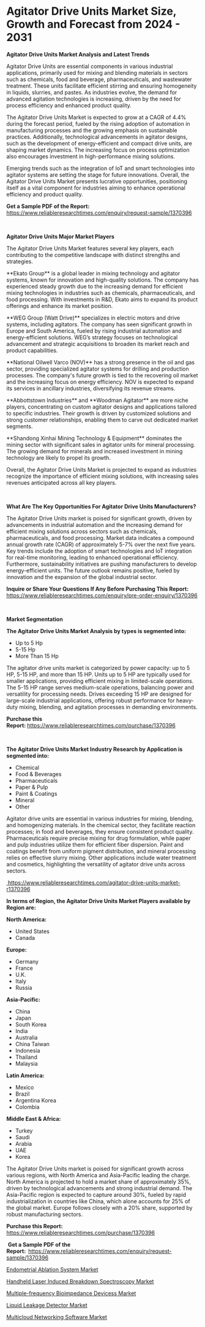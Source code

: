 <p><h1>Agitator Drive Units Market Size, Growth and Forecast from 2024 - 2031</h1></p><p><strong>Agitator Drive Units Market Analysis and Latest Trends</strong></p>
<p><p>Agitator Drive Units are essential components in various industrial applications, primarily used for mixing and blending materials in sectors such as chemicals, food and beverage, pharmaceuticals, and wastewater treatment. These units facilitate efficient stirring and ensuring homogeneity in liquids, slurries, and pastes. As industries evolve, the demand for advanced agitation technologies is increasing, driven by the need for process efficiency and enhanced product quality.</p><p>The Agitator Drive Units Market is expected to grow at a CAGR of 4.4% during the forecast period, fueled by the rising adoption of automation in manufacturing processes and the growing emphasis on sustainable practices. Additionally, technological advancements in agitator designs, such as the development of energy-efficient and compact drive units, are shaping market dynamics. The increasing focus on process optimization also encourages investment in high-performance mixing solutions. </p><p>Emerging trends such as the integration of IoT and smart technologies into agitator systems are setting the stage for future innovations. Overall, the Agitator Drive Units Market presents lucrative opportunities, positioning itself as a vital component for industries aiming to enhance operational efficiency and product quality.</p></p>
<p><strong>Get a Sample PDF of the Report:&nbsp;</strong> <a href="https://www.reliableresearchtimes.com/enquiry/request-sample/1370396?utm_campaign=1835&utm_medium=2&utm_source=Github&utm_content=ia&utm_term=06122024&utm_id=agitator-drive-units">https://www.reliableresearchtimes.com/enquiry/request-sample/1370396</a></p>
<p>&nbsp;</p>
<p><strong>Agitator Drive Units Major Market Players</strong></p>
<p><p>The Agitator Drive Units Market features several key players, each contributing to the competitive landscape with distinct strengths and strategies. </p><p>**Ekato Group** is a global leader in mixing technology and agitator systems, known for innovation and high-quality solutions. The company has experienced steady growth due to the increasing demand for efficient mixing technologies in industries such as chemicals, pharmaceuticals, and food processing. With investments in R&D, Ekato aims to expand its product offerings and enhance its market position.</p><p>**WEG Group (Watt Drive)** specializes in electric motors and drive systems, including agitators. The company has seen significant growth in Europe and South America, fueled by rising industrial automation and energy-efficient solutions. WEG’s strategy focuses on technological advancement and strategic acquisitions to broaden its market reach and product capabilities.</p><p>**National Oilwell Varco (NOV)** has a strong presence in the oil and gas sector, providing specialized agitator systems for drilling and production processes. The company's future growth is tied to the recovering oil market and the increasing focus on energy efficiency. NOV is expected to expand its services in ancillary industries, diversifying its revenue streams.</p><p>**Abbottstown Industries** and **Woodman Agitator** are more niche players, concentrating on custom agitator designs and applications tailored to specific industries. Their growth is driven by customized solutions and strong customer relationships, enabling them to carve out dedicated market segments.</p><p>**Shandong Xinhai Mining Technology & Equipment** dominates the mining sector with significant sales in agitator units for mineral processing. The growing demand for minerals and increased investment in mining technology are likely to propel its growth.</p><p>Overall, the Agitator Drive Units Market is projected to expand as industries recognize the importance of efficient mixing solutions, with increasing sales revenues anticipated across all key players.</p></p>
<p>&nbsp;</p>
<p><strong>What Are The Key Opportunities For Agitator Drive Units Manufacturers?</strong></p>
<p><p>The Agitator Drive Units market is poised for significant growth, driven by advancements in industrial automation and the increasing demand for efficient mixing solutions across sectors such as chemicals, pharmaceuticals, and food processing. Market data indicates a compound annual growth rate (CAGR) of approximately 5-7% over the next five years. Key trends include the adoption of smart technologies and IoT integration for real-time monitoring, leading to enhanced operational efficiency. Furthermore, sustainability initiatives are pushing manufacturers to develop energy-efficient units. The future outlook remains positive, fueled by innovation and the expansion of the global industrial sector.</p></p>
<p><strong>Inquire or Share Your Questions If Any Before Purchasing This Report:</strong> <a href="https://www.reliableresearchtimes.com/enquiry/pre-order-enquiry/1370396?utm_campaign=1835&utm_medium=2&utm_source=Github&utm_content=ia&utm_term=06122024&utm_id=agitator-drive-units">https://www.reliableresearchtimes.com/enquiry/pre-order-enquiry/1370396</a></p>
<p>&nbsp;</p>
<p><strong>Market Segmentation</strong></p>
<p><strong>The Agitator Drive Units Market Analysis by types is segmented into:</strong></p>
<p><ul><li>Up to 5 Hp</li><li>5-15 Hp</li><li>More Than 15 Hp</li></ul></p>
<p><p>The agitator drive units market is categorized by power capacity: up to 5 HP, 5-15 HP, and more than 15 HP. Units up to 5 HP are typically used for smaller applications, providing efficient mixing in limited-scale operations. The 5-15 HP range serves medium-scale operations, balancing power and versatility for processing needs. Drives exceeding 15 HP are designed for large-scale industrial applications, offering robust performance for heavy-duty mixing, blending, and agitation processes in demanding environments.</p></p>
<p><strong>Purchase this Report:&nbsp;</strong><a href="https://www.reliableresearchtimes.com/purchase/1370396?utm_campaign=1835&utm_medium=2&utm_source=Github&utm_content=ia&utm_term=06122024&utm_id=agitator-drive-units">https://www.reliableresearchtimes.com/purchase/1370396</a></p>
<p>&nbsp;</p>
<p><strong>The Agitator Drive Units Market Industry Research by Application is segmented into:</strong></p>
<p><ul><li>Chemical</li><li>Food & Beverages</li><li>Pharmaceuticals</li><li>Paper & Pulp</li><li>Paint & Coatings</li><li>Mineral</li><li>Other</li></ul></p>
<p><p>Agitator drive units are essential in various industries for mixing, blending, and homogenizing materials. In the chemical sector, they facilitate reaction processes; in food and beverages, they ensure consistent product quality. Pharmaceuticals require precise mixing for drug formulation, while paper and pulp industries utilize them for efficient fiber dispersion. Paint and coatings benefit from uniform pigment distribution, and mineral processing relies on effective slurry mixing. Other applications include water treatment and cosmetics, highlighting the versatility of agitator drive units across sectors.</p></p>
<p><a href="https://www.reliableresearchtimes.com/agitator-drive-units-market-r1370396?utm_campaign=1835&utm_medium=2&utm_source=Github&utm_content=ia&utm_term=06122024&utm_id=agitator-drive-units">&nbsp;https://www.reliableresearchtimes.com/agitator-drive-units-market-r1370396</a></p>
<p><strong>In terms of Region, the Agitator Drive Units Market Players available by Region are:</strong></p>
<p>
    <p> <strong> North America: </strong>
        <ul>
            <li>United States</li>
            <li>Canada</li>
        </ul>
        </p> 
    <p> <strong> Europe: </strong>
        <ul>
            <li>Germany</li>
            <li>France</li>
            <li>U.K.</li>
            <li>Italy</li>
            <li>Russia</li>
        </ul>
        </p> 
    <p> <strong> Asia-Pacific: </strong>
        <ul>
            <li>China</li>
            <li>Japan</li>
            <li>South Korea</li>
            <li>India</li>
            <li>Australia</li>
            <li>China Taiwan</li>
            <li>Indonesia</li>
            <li>Thailand</li>
            <li>Malaysia</li>
        </ul>
        </p> 
    <p> <strong> Latin America: </strong>
        <ul>
            <li>Mexico</li>
            <li>Brazil</li>
            <li>Argentina Korea</li>
            <li>Colombia</li>
        </ul>
        </p> 
    <p> <strong> Middle East & Africa: </strong>
        <ul>
            <li>Turkey</li>
            <li>Saudi</li>
            <li>Arabia</li>
            <li>UAE</li>
            <li>Korea</li>
        </ul>
    </p>
    </p>
<p><p>The Agitator Drive Units market is poised for significant growth across various regions, with North America and Asia-Pacific leading the charge. North America is projected to hold a market share of approximately 35%, driven by technological advancements and strong industrial demand. The Asia-Pacific region is expected to capture around 30%, fueled by rapid industrialization in countries like China, which alone accounts for 25% of the global market. Europe follows closely with a 20% share, supported by robust manufacturing sectors.</p></p>
<p><strong>Purchase this Report: </strong><a href="https://www.reliableresearchtimes.com/purchase/1370396?utm_campaign=1835&utm_medium=2&utm_source=Github&utm_content=ia&utm_term=06122024&utm_id=agitator-drive-units">https://www.reliableresearchtimes.com/purchase/1370396</a></p>
<p>&nbsp;<strong>Get a Sample PDF of the Report:&nbsp;&nbsp;</strong><a href="https://www.reliableresearchtimes.com/enquiry/request-sample/1370396?utm_campaign=1835&utm_medium=2&utm_source=Github&utm_content=ia&utm_term=06122024&utm_id=agitator-drive-units">https://www.reliableresearchtimes.com/enquiry/request-sample/1370396</a></p>
<p><strong></strong></p>
<p><p><a href="https://www.linkedin.com/pulse/endometrial-ablation-system-market-expected-grow-impressive-cagr-qhrxe?utm_campaign=1835&utm_medium=2&utm_source=Github&utm_content=ia&utm_term=06122024&utm_id=agitator-drive-units">Endometrial Ablation System Market</a></p><p><a href="https://www.linkedin.com/pulse/future-revenue-growth-handheld-laser-induced-breakdown-spectroscopy-jpz1c?utm_campaign=1835&utm_medium=2&utm_source=Github&utm_content=ia&utm_term=06122024&utm_id=agitator-drive-units">Handheld Laser Induced Breakdown Spectroscopy Market</a></p><p><a href="https://github.com/marlanamarvn/Market-Research-Report-List-1/blob/main/multiple-frequency-bioimpedance-devicess-market.md?utm_campaign=1835&utm_medium=2&utm_source=Github&utm_content=ia&utm_term=06122024&utm_id=agitator-drive-units">Multiple-frequency Bioimpedance Devicess Market</a></p><p><a href="https://issuu.com/reportprime-2/docs/liquid-leakage-detector-market-size-2030.pptx?utm_campaign=1835&utm_medium=2&utm_source=Github&utm_content=ia&utm_term=06122024&utm_id=agitator-drive-units">Liquid Leakage Detector Market</a></p><p><a href="https://issuu.com/reportprime-2/docs/multicloud-networking-software-market-size-2030.pp?utm_campaign=1835&utm_medium=2&utm_source=Github&utm_content=ia&utm_term=06122024&utm_id=agitator-drive-units">Multicloud Networking Software Market</a></p></p>